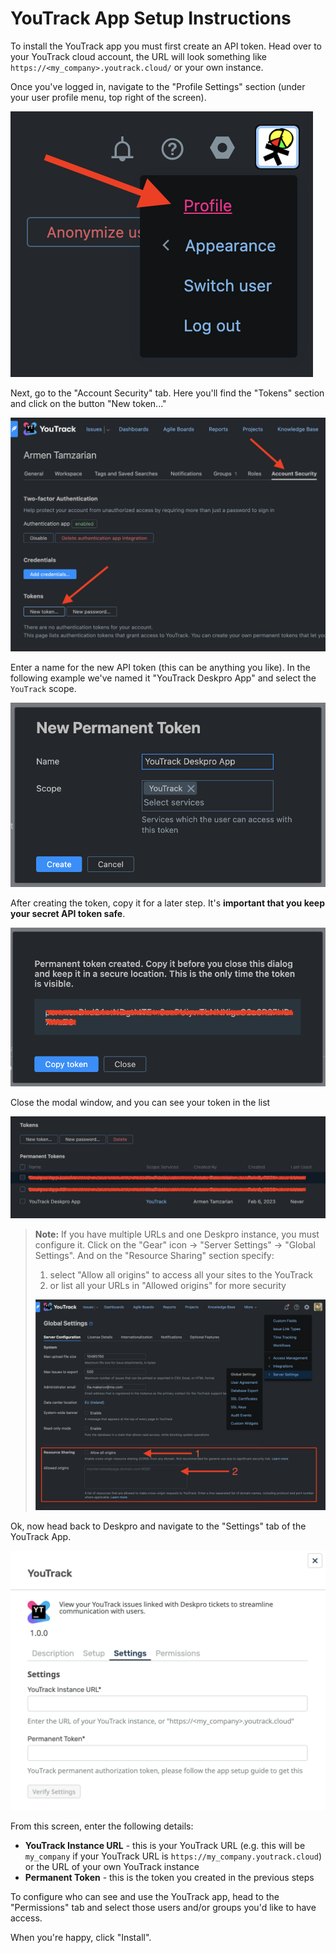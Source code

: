 YouTrack App Setup Instructions
===

To install the YouTrack app you must first create an API token. Head over to your YouTrack cloud account, the URL will look something
like `https://<my_company>.youtrack.cloud/` or your own instance.

Once you've logged in, navigate to the "Profile Settings" section (under your user profile menu, top right of the screen).

[![](/docs/assets/setup/youtrack-setup-01.png)](/docs/assets/setup/youtrack-setup-01.png)

Next, go to the "Account Security" tab. Here you'll find the "Tokens" section and click on the button "New token..."

[![](/docs/assets/setup/youtrack-setup-02.png)](/docs/assets/setup/youtrack-setup-02.png)

Enter a name for the new API token (this can be anything you like). In the following example we've named it "YouTrack Deskpro App" and select the `YouTrack` scope.

[![](/docs/assets/setup/youtrack-setup-03.png)](/docs/assets/setup/youtrack-setup-03.png)

After creating the token, copy it for a later step. It's **important that you keep your secret API token safe**.

[![](/docs/assets/setup/youtrack-setup-04.png)](/docs/assets/setup/youtrack-setup-04.png)

Close the modal window, and you can see your token in the list

[![](/docs/assets/setup/youtrack-setup-05.png)](/docs/assets/setup/youtrack-setup-05.png)

> __Note:__ If you have multiple URLs and one Deskpro instance, you must configure it.
> Click on the "Gear" icon -> "Server Settings" -> "Global Settings". And on the "Resource Sharing" section specify:
> 1. select "Allow all origins" to access all your sites to the YouTrack
> 2. or list all your URLs in "Allowed origins" for more security
>
> [![](/docs/assets/setup/youtrack-setup-05-1.png)](/docs/assets/setup/youtrack-setup-05-1.png)

Ok, now head back to Deskpro and navigate to the "Settings" tab of the YouTrack App.

[![](/docs/assets/setup/youtrack-setup-06.png)](/docs/assets/setup/youtrack-setup-06.png)

From this screen, enter the following details:

* **YouTrack Instance URL** - this is your YouTrack URL (e.g. this will be `my_company` if your YouTrack URL is `https://my_company.youtrack.cloud`) or the URL of your own YouTrack instance
* **Permanent Token** - this is the token you created in the previous steps

To configure who can see and use the YouTrack app, head to the "Permissions" tab and select those users and/or groups you'd like to have access.

When you're happy, click "Install".
